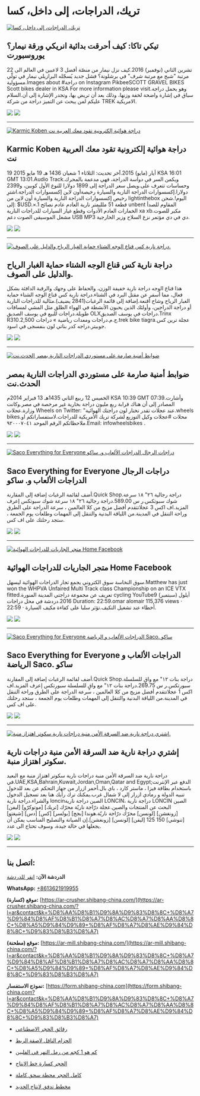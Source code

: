# تريك، الدراجات، إلى داخل، كسا

<a href="https://swt.shibang-china.com/?l=ar&img&k=%D8%AA%D8%B1%D9%8A%D9%83%D8%8C+%D8%A7%D9%84%D8%AF%D8%B1%D8%A7%D8%AC%D8%A7%D8%AA%D8%8C+%D8%A5%D9%84%D9%89+%D8%AF%D8%A7%D8%AE%D9%84%D8%8C+%D9%83%D8%B3%D8%A7" target="_blank">![تريك، الدراجات، إلى داخل، كسا](http://static.shibang-china.com/all-800x300/1464.jpg)</a>

## تيكي تاكا: كيف أحرقت بدائية انريكي ورقة نيمار؟ يوروسبورت
22 تشرين الثاني (نوفمبر) 2016.كيف نزل نيمار من منصّة أفضل 3 لاعبين في العالم الى مرتبة &quot;شبح مع مرتبة شرف&quot; في برشلونة؟ فشل جديد يُسجّله البرازيلي نيمار في تولّي مسؤولية.Images about #دراجة on Instagram PikbeeSCOTT GRAVEL BIKES Scott bikes dealer in KSA For more information please visit.وهو يحمل دراجة سباق في إشارة واضحة لخفة وزنها، وذلك بعد أن تريض بها، وتجدر الإشارة إلى أن.السلام عليكم لمن يبحث عن التميز دراجة من شركة TREK الامريكية.


<a href="https://whatsapp.shibangsoft.com/WhatsApp.php" target="_blank" title="WhatsApp">![](http://static.shibang-china.com/icon/whatsapp.png)</a> <a href="https://swt.shibang-china.com/?l=ar&icon&k=%D8%AA%D8%B1%D9%8A%D9%83%D8%8C+%D8%A7%D9%84%D8%AF%D8%B1%D8%A7%D8%AC%D8%A7%D8%AA%D8%8C+%D8%A5%D9%84%D9%89+%D8%AF%D8%A7%D8%AE%D9%84%D8%8C+%D9%83%D8%B3%D8%A7" target="_blank">![](http://static.shibang-china.com/icon/chat-ar.png)</a>

---

<a href="https://swt.shibang-china.com/?l=ar&img&k=%D8%AA%D8%B1%D9%8A%D9%83%D8%8C+%D8%A7%D9%84%D8%AF%D8%B1%D8%A7%D8%AC%D8%A7%D8%AA%D8%8C+%D8%A5%D9%84%D9%89+%D8%AF%D8%A7%D8%AE%D9%84%D8%8C+%D9%83%D8%B3%D8%A7" target="_blank">![Karmic Koben دراجة هوائية إلكترونية تقود معك العربية نت](http://static.shibang-china.com/all-800x300/941.jpg)</a>

## Karmic Koben دراجة هوائية إلكترونية تقود معك العربية نت
19 أيار (مايو) 2015.آخر تحديث: الثلاثاء 1 شعبان 1436 هـ 19 مايو 2015 KSA 16:01 GMT 13:01.Audio Track.ويكمن السر في دواسة الدراجة، فهي مدعمة بالمحرك وحساسات تتعرف على.ويصل سعر الدراجة إلى 1899 دولارا للنوع الأول كوبين، و2399 دولارا.إكسسوارات الدراجة النارية والسيارة رخيصةأون لاين إكسسوارات الدراجة.اشترِ رخيص إكسسوارات الدراجة النارية والسيارة أون لاين من lightinthebox اليوم!.شحن إلى: $USD.×.1 قطعة 51 ملليمتر نارية العادم عادم نصائح unbent المقاوم للصدأ الخمارات العادم الأدوات وقطع غيار السيارات للدراجات النارية xa xb.مكبر للصوت مشغل الموسيقى الصوت دعم USB MP3 دي في دي مؤتمر نزع السلاح وزير الخارجية.


<a href="https://whatsapp.shibangsoft.com/WhatsApp.php" target="_blank" title="WhatsApp">![](http://static.shibang-china.com/icon/whatsapp.png)</a> <a href="https://swt.shibang-china.com/?l=ar&icon&k=%D8%AA%D8%B1%D9%8A%D9%83%D8%8C+%D8%A7%D9%84%D8%AF%D8%B1%D8%A7%D8%AC%D8%A7%D8%AA%D8%8C+%D8%A5%D9%84%D9%89+%D8%AF%D8%A7%D8%AE%D9%84%D8%8C+%D9%83%D8%B3%D8%A7" target="_blank">![](http://static.shibang-china.com/icon/chat-ar.png)</a>

---

<a href="https://swt.shibang-china.com/?l=ar&img&k=%D8%AA%D8%B1%D9%8A%D9%83%D8%8C+%D8%A7%D9%84%D8%AF%D8%B1%D8%A7%D8%AC%D8%A7%D8%AA%D8%8C+%D8%A5%D9%84%D9%89+%D8%AF%D8%A7%D8%AE%D9%84%D8%8C+%D9%83%D8%B3%D8%A7" target="_blank">![دراجة نارية كس قناع الوجه الشتاء حماية الغبار الرياح والدليل على الصوف.](http://static.shibang-china.com/all-800x300/1.jpg)</a>

## دراجة نارية كس قناع الوجه الشتاء حماية الغبار الرياح والدليل على الصوف.
هذا قناع الوجه دراجة نارية خفيفة الوزن، والحفاظ على وجهك والرقبة الدافئة بشكل فعال، مما أسفر عن مقتل البرد في الشتاء.دراجة نارية كس قناع الوجه الشتاء حماية الغبار الرياح وشاح أقنعة.إضافة إلى قائمة الرغبات(2841 يضيف).مثالية للدراجات النارية أو دراجة الدراجين، وأولئك الذين يحبون الأنشطة في الهواء الطلق مثل المشي لمسافات طويلة.دراجات للبيع في يوسف الصديق OLXدراجات في يوسف الصديق.Trinx R310.2,500 ج.م.دراجات ومعدات رياضية » دراجات.trek bike tiagra.عجلة ترين كس جوبيتر.دراجه كدر بناتي لون بنفسجى في اسود.


<a href="https://whatsapp.shibangsoft.com/WhatsApp.php" target="_blank" title="WhatsApp">![](http://static.shibang-china.com/icon/whatsapp.png)</a> <a href="https://swt.shibang-china.com/?l=ar&icon&k=%D8%AA%D8%B1%D9%8A%D9%83%D8%8C+%D8%A7%D9%84%D8%AF%D8%B1%D8%A7%D8%AC%D8%A7%D8%AA%D8%8C+%D8%A5%D9%84%D9%89+%D8%AF%D8%A7%D8%AE%D9%84%D8%8C+%D9%83%D8%B3%D8%A7" target="_blank">![](http://static.shibang-china.com/icon/chat-ar.png)</a>

---

<a href="https://swt.shibang-china.com/?l=ar&img&k=%D8%AA%D8%B1%D9%8A%D9%83%D8%8C+%D8%A7%D9%84%D8%AF%D8%B1%D8%A7%D8%AC%D8%A7%D8%AA%D8%8C+%D8%A5%D9%84%D9%89+%D8%AF%D8%A7%D8%AE%D9%84%D8%8C+%D9%83%D8%B3%D8%A7" target="_blank">![ضوابط أمنية صارمة على مستوردي الدراجات النارية بمصر الحدث.نت](http://static.shibang-china.com/all-800x300/1119.jpg)</a>

## ضوابط أمنية صارمة على مستوردي الدراجات النارية بمصر الحدث.نت
الخميس 12 ربيع الثاني 1435هـ 13 فبراير 2014م KSA 10:39 GMT 07:39.وأشارت المصادر إلى أن هناك قرابة ربع مليون دراجة بخارية غير مرخصة في مصر.وكانت وزارة.عجلات Wheels on Twitter: &quot;عند عجلات تقدر تختار لون دراجتك الهوائية.wheels bikes.محلات #عجلات وكيل التوزيع لشركة تريك الأمريكية للدراجات.لاستفساراتكم او ملاحظاتكم الرقم الموحد ٩٢٠٠٠٧٠٤١.Email: infowheelsbikes .


<a href="https://whatsapp.shibangsoft.com/WhatsApp.php" target="_blank" title="WhatsApp">![](http://static.shibang-china.com/icon/whatsapp.png)</a> <a href="https://swt.shibang-china.com/?l=ar&icon&k=%D8%AA%D8%B1%D9%8A%D9%83%D8%8C+%D8%A7%D9%84%D8%AF%D8%B1%D8%A7%D8%AC%D8%A7%D8%AA%D8%8C+%D8%A5%D9%84%D9%89+%D8%AF%D8%A7%D8%AE%D9%84%D8%8C+%D9%83%D8%B3%D8%A7" target="_blank">![](http://static.shibang-china.com/icon/chat-ar.png)</a>

---

<a href="https://swt.shibang-china.com/?l=ar&img&k=%D8%AA%D8%B1%D9%8A%D9%83%D8%8C+%D8%A7%D9%84%D8%AF%D8%B1%D8%A7%D8%AC%D8%A7%D8%AA%D8%8C+%D8%A5%D9%84%D9%89+%D8%AF%D8%A7%D8%AE%D9%84%D8%8C+%D9%83%D8%B3%D8%A7" target="_blank">![Saco Everything for Everyone دراجات الرجال الدراجات الألعاب و. ساكو](http://static.shibang-china.com/all-800x300/137.jpg)</a>

## Saco Everything for Everyone دراجات الرجال الدراجات الألعاب و. ساكو
أضف لقائمة الرغبات إضافة إلى المقارنة.Quick Shop.دراجة رجالية ٢٦&quot; ١٨ سرعة شوك سبوتكس.ر س 589.00.دراجة رجالية ٢٦&quot; ١٨ سرعة شوك سبوتكس إعرف المزيد.اف اكس 3 عجلاتتقدم أفضل مزيج من كلا العالمين ، سرعة الدراجة على الطرق وراحة التنقل في المدينة.من اللياقة البدنية والتنقل إلى المهمات وطلعات يوم الجمعة ، ستجد رحلتك على اف كس.


<a href="https://whatsapp.shibangsoft.com/WhatsApp.php" target="_blank" title="WhatsApp">![](http://static.shibang-china.com/icon/whatsapp.png)</a> <a href="https://swt.shibang-china.com/?l=ar&icon&k=%D8%AA%D8%B1%D9%8A%D9%83%D8%8C+%D8%A7%D9%84%D8%AF%D8%B1%D8%A7%D8%AC%D8%A7%D8%AA%D8%8C+%D8%A5%D9%84%D9%89+%D8%AF%D8%A7%D8%AE%D9%84%D8%8C+%D9%83%D8%B3%D8%A7" target="_blank">![](http://static.shibang-china.com/icon/chat-ar.png)</a>

---

<a href="https://swt.shibang-china.com/?l=ar&img&k=%D8%AA%D8%B1%D9%8A%D9%83%D8%8C+%D8%A7%D9%84%D8%AF%D8%B1%D8%A7%D8%AC%D8%A7%D8%AA%D8%8C+%D8%A5%D9%84%D9%89+%D8%AF%D8%A7%D8%AE%D9%84%D8%8C+%D9%83%D8%B3%D8%A7" target="_blank">![متجر الجاريات للدراجات الهوائية Home Facebook](http://static.shibang-china.com/all-800x300/791.jpg)</a>

## متجر الجاريات للدراجات الهوائية Home Facebook
سوق النخاسة سوق الكتروني يجمع تجار الدراجات الهوائية ليسهل.Matthew has just won the WHPVA Unfaired Multi Track class Championship on an ICE VTX fitted.تعريف عن مجموعة دراجتي المدينة المنورة cycling YouTube9 أيلول (سبتمبر) 2016.دردشة في محل دراجات Duration: 22:59.omar alomair 115,376 views &middot; 22:59 &middot; أخطاء عند تشغيل التكيف.تؤثر سلبا على كفاءة مكيف السيارة.


<a href="https://whatsapp.shibangsoft.com/WhatsApp.php" target="_blank" title="WhatsApp">![](http://static.shibang-china.com/icon/whatsapp.png)</a> <a href="https://swt.shibang-china.com/?l=ar&icon&k=%D8%AA%D8%B1%D9%8A%D9%83%D8%8C+%D8%A7%D9%84%D8%AF%D8%B1%D8%A7%D8%AC%D8%A7%D8%AA%D8%8C+%D8%A5%D9%84%D9%89+%D8%AF%D8%A7%D8%AE%D9%84%D8%8C+%D9%83%D8%B3%D8%A7" target="_blank">![](http://static.shibang-china.com/icon/chat-ar.png)</a>

---

<a href="https://swt.shibang-china.com/?l=ar&img&k=%D8%AA%D8%B1%D9%8A%D9%83%D8%8C+%D8%A7%D9%84%D8%AF%D8%B1%D8%A7%D8%AC%D8%A7%D8%AA%D8%8C+%D8%A5%D9%84%D9%89+%D8%AF%D8%A7%D8%AE%D9%84%D8%8C+%D9%83%D8%B3%D8%A7" target="_blank">![Saco Everything for Everyone الدراجات الألعاب و الرياضة Saco. ساكو](http://static.shibang-china.com/all-800x300/1419.jpg)</a>

## Saco Everything for Everyone الدراجات الألعاب و الرياضة Saco. ساكو
أضف لقائمة الرغبات إضافة إلى المقارنة.Quick Shop.دراجة بنات ١٢&quot; مع واقٍ للسلسلة سبورتكس.ر س 269.75.دراجة بنات ١٢&quot; مع واقٍ للسلسلة سبورتكس إعرف المزيد.اف اكس 1 عجلاتتقدم أفضل مزيج من كلا العالمين ، سرعة الدراجة على الطرق وراحة التنقل في المدينة.من اللياقة البدنية والتنقل إلى المهمات وطلعات يوم الجمعة ، ستجد رحلتك على اف كس.


<a href="https://whatsapp.shibangsoft.com/WhatsApp.php" target="_blank" title="WhatsApp">![](http://static.shibang-china.com/icon/whatsapp.png)</a> <a href="https://swt.shibang-china.com/?l=ar&icon&k=%D8%AA%D8%B1%D9%8A%D9%83%D8%8C+%D8%A7%D9%84%D8%AF%D8%B1%D8%A7%D8%AC%D8%A7%D8%AA%D8%8C+%D8%A5%D9%84%D9%89+%D8%AF%D8%A7%D8%AE%D9%84%D8%8C+%D9%83%D8%B3%D8%A7" target="_blank">![](http://static.shibang-china.com/icon/chat-ar.png)</a>

---

<a href="https://swt.shibang-china.com/?l=ar&img&k=%D8%AA%D8%B1%D9%8A%D9%83%D8%8C+%D8%A7%D9%84%D8%AF%D8%B1%D8%A7%D8%AC%D8%A7%D8%AA%D8%8C+%D8%A5%D9%84%D9%89+%D8%AF%D8%A7%D8%AE%D9%84%D8%8C+%D9%83%D8%B3%D8%A7" target="_blank">![إشتري دراجة نارية ضد السرقة الأمن منبة دراجات نارية سكوتر اهتزاز منبة.](http://static.shibang-china.com/all-800x300/395.jpg)</a>

## إشتري دراجة نارية ضد السرقة الأمن منبة دراجات نارية سكوتر اهتزاز منبة.
دراجة نارية ضد السرقة الأمن منبة دراجات نارية سكوتر اهتزاز منبة مع البعيد في.UAE,KSA,Bahrain,Kuwait,Jordan,Oman,Qatar and Egypt;الدفع عبر الإنترنت باستخدام بطاقة فيزا ، ماستر كارد ، باي بال.أحمر ازرار من جهاز التحكم عن بعد للدخول تنبيه الدولة و رمادي ازرار إلى لا شمال غرب.يمكنك ترك رأيك هنا بعد تسجيل الدخول والشراء.دراجة نارية loncinالصين دراجة نارية LONCIN، دراجة نارية LONCIN الصين البحث عن المنتجات والصين.عجلة درّاجة ناريّة محرّك [تريك] [موتوكرّو] [ليفن] [زونغشن] [لونسن] محرّك درّاجة ناريّة.هوندا [بجج] [بولسر] [كس] [دس] [شيغتو] [تنوشي] 150 125 [ليفن] [لونسن] [زونغشن].إن الصيانة والتصليح المناسب يمكن أن يجعلها في حالة جيدة، وسوف تحتاج الى عدد.


<a href="https://whatsapp.shibangsoft.com/WhatsApp.php" target="_blank" title="WhatsApp">![](http://static.shibang-china.com/icon/whatsapp.png)</a> <a href="https://swt.shibang-china.com/?l=ar&icon&k=%D8%AA%D8%B1%D9%8A%D9%83%D8%8C+%D8%A7%D9%84%D8%AF%D8%B1%D8%A7%D8%AC%D8%A7%D8%AA%D8%8C+%D8%A5%D9%84%D9%89+%D8%AF%D8%A7%D8%AE%D9%84%D8%8C+%D9%83%D8%B3%D8%A7" target="_blank">![](http://static.shibang-china.com/icon/chat-ar.png)</a>

---
## اتصل بنا:

**الدردشة الآن:** [انقر للدردشة](https://swt.shibang-china.com?l=ar&contact&k=%D8%AA%D8%B1%D9%8A%D9%83%D8%8C+%D8%A7%D9%84%D8%AF%D8%B1%D8%A7%D8%AC%D8%A7%D8%AA%D8%8C+%D8%A5%D9%84%D9%89+%D8%AF%D8%A7%D8%AE%D9%84%D8%8C+%D9%83%D8%B3%D8%A7)

**WhatsApp:**  [+8613621919955](https://whatsapp.shibangsoft.com/WhatsApp.php)

**موقع (كسارة):** [https://ar-crusher.shibang-china.com/](https://ar-crusher.shibang-china.com/?l=ar&contact&k=%D8%AA%D8%B1%D9%8A%D9%83%D8%8C+%D8%A7%D9%84%D8%AF%D8%B1%D8%A7%D8%AC%D8%A7%D8%AA%D8%8C+%D8%A5%D9%84%D9%89+%D8%AF%D8%A7%D8%AE%D9%84%D8%8C+%D9%83%D8%B3%D8%A7)

**موقع (مطحنة):** [https://ar-mill.shibang-china.com/](https://ar-mill.shibang-china.com/?l=ar&contact&k=%D8%AA%D8%B1%D9%8A%D9%83%D8%8C+%D8%A7%D9%84%D8%AF%D8%B1%D8%A7%D8%AC%D8%A7%D8%AA%D8%8C+%D8%A5%D9%84%D9%89+%D8%AF%D8%A7%D8%AE%D9%84%D8%8C+%D9%83%D8%B3%D8%A7)

**نموذج الاستفسار:** [https://form.shibang-china.com](https://form.shibang-china.com?l=ar&contact&k=%D8%AA%D8%B1%D9%8A%D9%83%D8%8C+%D8%A7%D9%84%D8%AF%D8%B1%D8%A7%D8%AC%D8%A7%D8%AA%D8%8C+%D8%A5%D9%84%D9%89+%D8%AF%D8%A7%D8%AE%D9%84%D8%8C+%D9%83%D8%B3%D8%A7)

* [رقائق الحجر الاصطناعي](../14/%D8%B1%D9%82%D8%A7%D8%A6%D9%82%20%D8%A7%D9%84%D8%AD%D8%AC%D8%B1%20%D8%A7%D9%84%D8%A7%D8%B5%D8%B7%D9%86%D8%A7%D8%B9%D9%8A.md)

* [الحزام الناقل لاصقة الربط](../14/%D8%A7%D9%84%D8%AD%D8%B2%D8%A7%D9%85%20%D8%A7%D9%84%D9%86%D8%A7%D9%82%D9%84%20%D9%84%D8%A7%D8%B5%D9%82%D8%A9%20%D8%A7%D9%84%D8%B1%D8%A8%D8%B7.md)

* [كم هو 1 كجم من رمل النهر في الفلبين](../12/%D9%83%D9%85%20%D9%87%D9%88%201%20%D9%83%D8%AC%D9%85%20%D9%85%D9%86%20%D8%B1%D9%85%D9%84%20%D8%A7%D9%84%D9%86%D9%87%D8%B1%20%D9%81%D9%8A%20%D8%A7%D9%84%D9%81%D9%84%D8%A8%D9%8A%D9%86.md)

* [الحجر كسارة خط الانتاج](../11/%D8%A7%D9%84%D8%AD%D8%AC%D8%B1%20%D9%83%D8%B3%D8%A7%D8%B1%D8%A9%20%D8%AE%D8%B7%20%D8%A7%D9%84%D8%A7%D9%86%D8%AA%D8%A7%D8%AC.md)

* [كامل الحجر محطة سحق كاملة](../13/%D9%83%D8%A7%D9%85%D9%84%20%D8%A7%D9%84%D8%AD%D8%AC%D8%B1%20%D9%85%D8%AD%D8%B7%D8%A9%20%D8%B3%D8%AD%D9%82%20%D9%83%D8%A7%D9%85%D9%84%D8%A9.md)

* [مخطط تدفق لإنتاج الحديد](../14/%D9%85%D8%AE%D8%B7%D8%B7%20%D8%AA%D8%AF%D9%81%D9%82%20%D9%84%D8%A5%D9%86%D8%AA%D8%A7%D8%AC%20%D8%A7%D9%84%D8%AD%D8%AF%D9%8A%D8%AF.md)